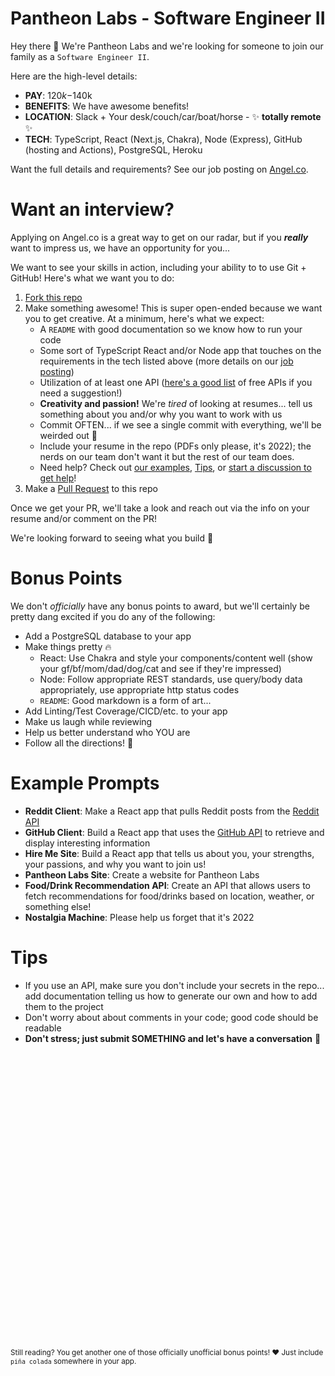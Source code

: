 # Pantheon Labs - Software Engineer II

Hey there 👋 We're Pantheon Labs and we're looking for someone to join our family as a `Software Engineer II`.

Here are the high-level details:
- **PAY**: $120k-$140k
- **BENEFITS**: We have awesome benefits!
- **LOCATION**: Slack + Your desk/couch/car/boat/horse - ✨ **totally remote** ✨
- **TECH**: TypeScript, React (Next.js, Chakra), Node (Express), GitHub (hosting and Actions), PostgreSQL, Heroku

Want the full details and requirements? See our job posting on [Angel.co](https://angel.co/l/2wyRAn).


# Want an interview?
Applying on Angel.co is a great way to get on our radar, but if you **_really_** want to impress us, we have an opportunity for you...

We want to see your skills in action, including your ability to to use Git + GitHub! Here's what we want you to do:
1. [Fork this repo](https://docs.github.com/en/get-started/quickstart/fork-a-repo)
1. Make something awesome! This is super open-ended because we want you to get creative. At a minimum, here's what we expect:
    - A `README` with good documentation so we know how to run your code
    - Some sort of TypeScript React and/or Node app that touches on the requirements in the tech listed above (more details on our [job posting](https://angel.co/l/2wyRAn))
    - Utilization of at least one API ([here's a good list](https://github.com/public-apis/public-apis) of free APIs if you need a suggestion!)
    - **Creativity and passion!** We're _tired_ of looking at resumes... tell us something about you and/or why you want to work with us
    - Commit OFTEN... if we see a single commit with everything, we'll be weirded out 🤔
    - Include your resume in the repo (PDFs only please, it's 2022); the nerds on our team don't want it but the rest of our team does.
    - Need help? Check out [our examples](#example-prompts), [Tips](#tips), or [start a discussion to get help](https://github.com/Pantheon-Labs/Careers-SE1/discussions/new?category=get-help)!
1. Make a [Pull Request](https://docs.github.com/en/pull-requests/collaborating-with-pull-requests/proposing-changes-to-your-work-with-pull-requests/about-pull-requests) to this repo

Once we get your PR, we'll take a look and reach out via the info on your resume and/or comment on the PR!

We're looking forward to seeing what you build 💙

# Bonus Points
We don't _officially_ have any bonus points to award, but we'll certainly be pretty dang excited if you do any of the following:
- Add a PostgreSQL database to your app
- Make things pretty 🔥
    - React: Use Chakra and style your components/content well (show your gf/bf/mom/dad/dog/cat and see if they're impressed)
    - Node: Follow appropriate REST standards, use query/body data appropriately, use appropriate http status codes
    - `README`: Good markdown is a form of art...
- Add Linting/Test Coverage/CICD/etc. to your app
- Make us laugh while reviewing
- Help us better understand who YOU are
- Follow all the directions! 🎉

# Example Prompts
- **Reddit Client**: Make a React app that pulls Reddit posts from the [Reddit API](https://www.reddit.com/dev/api/)
- **GitHub Client**: Build a React app that uses the [GitHub API](https://docs.github.com/en/rest) to retrieve and display interesting information
- **Hire Me Site**: Build a React app that tells us about you, your strengths, your passions, and why you want to join us!
- **Pantheon Labs Site**: Create a website for Pantheon Labs
- **Food/Drink Recommendation API**: Create an API that allows users to fetch recommendations for food/drinks based on location, weather, or something else!
- **Nostalgia Machine**: Please help us forget that it's 2022

# Tips
- If you use an API, make sure you don't include your secrets in the repo... add documentation telling us how to generate our own and how to add them to the project
- Don't worry about about comments in your code; good code should be readable
- **Don't stress; just submit SOMETHING and let's have a conversation** 🙂

</br></br></br></br></br></br></br></br></br></br></br></br></br></br></br></br></br></br></br></br></br></br></br></br></br></br></br>

<sub>Still reading? You get another one of those officially unofficial bonus points! ❤️ Just include `piña colada` somewhere in your app.</sub>
